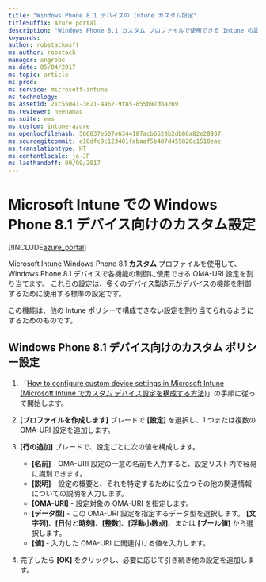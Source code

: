 ```yaml
---
title: "Windows Phone 8.1 デバイスの Intune カスタム設定"
titleSuffix: Azure portal
description: "Windows Phone 8.1 カスタム プロファイルで使用できる Intune の設定について説明します。\""
keywords: 
author: robstackmsft
ms.author: robstack
manager: angrobe
ms.date: 05/04/2017
ms.topic: article
ms.prod: 
ms.service: microsoft-intune
ms.technology: 
ms.assetid: 21c55041-3821-4a62-9f85-855b97dba269
ms.reviewer: heenamac
ms.suite: ems
ms.custom: intune-azure
ms.openlocfilehash: 566037e507e6344187acb6528b2db86a82e28937
ms.sourcegitcommit: e10dfc9c123401fabaaf5b487d459826c1510eae
ms.translationtype: HT
ms.contentlocale: ja-JP
ms.lasthandoff: 09/09/2017
---
```

# <a name="custom-settings-for-windows-phone-81-devices-in-microsoft-intune"></a>Microsoft Intune での Windows Phone 8.1 デバイス向けのカスタム設定

[!INCLUDE[azure_portal](./includes/azure_portal.md)]

Microsoft Intune Windows Phone 8.1 **カスタム** プロファイルを使用して、Windows Phone 8.1 デバイスで各機能の制御に使用できる OMA-URI 設定を割り当てます。 これらの設定は、多くのデバイス製造元がデバイスの機能を制御するために使用する標準の設定です。

この機能は、他の Intune ポリシーで構成できない設定を割り当てられるようにするためのものです。

## <a name="custom-policy-settings-for-windows-phone-81-devices"></a>Windows Phone 8.1 デバイス向けのカスタム ポリシー設定

1. 「[How to configure custom device settings in Microsoft Intune (Microsoft Intune でカスタム デバイス設定を構成する方法)](custom-settings-configure.md)」の手順に従って開始します。
2. **[プロファイルを作成します]** ブレードで **[設定]** を選択し、1 つまたは複数の OMA-URI 設定を追加します。
3. **[行の追加]** ブレードで、設定ごとに次の値を構成します。
    - **[名前]** - OMA-URI 設定の一意の名前を入力すると、設定リスト内で容易に識別できます。
    - **[説明]** - 設定の概要と、それを特定するために役立つその他の関連情報についての説明を入力します。
    - **[OMA-URI]** - 設定対象の OMA-URI を指定します。
    - **[データ型]** - この OMA-URI 設定を指定するデータ型を選択します。 **[文字列]**、**[日付と時刻]**、**[整数]**、**[浮動小数点]**、または **[ブール値]** から選択します。
    - **[値]** - 入力した OMA-URI に関連付ける値を入力します。

4. 完了したら **[OK]** をクリックし、必要に応じて引き続き他の設定を追加します。
